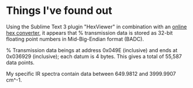 # Things I've found out

Using the Sublime Text 3 plugin "HexViewer" in combination with an [online hex converter](http://www.scadacore.com/field-applications/programming-calculators/online-hex-converter/), it appears that % transmission data is stored as 32-bit floating point numbers in Mid-Big-Endian format (BADC). 

% Transmission data beings at address 0x049E (inclusive) and ends at 0x036929 (inclusive); each datum is 4 bytes. This gives a total of 55,587 data points.

My specific IR spectra contain data between 649.9812 and 3999.9907 cm^-1.
